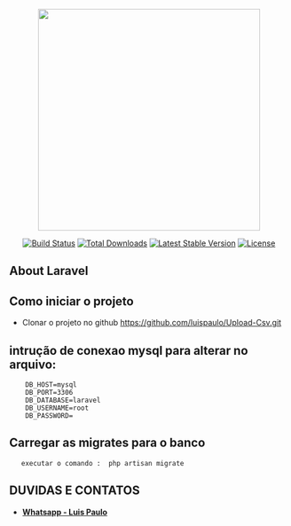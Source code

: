<p align="center"><a href="https://laravel.com" target="_blank"><img src="https://raw.githubusercontent.com/laravel/art/master/logo-lockup/5%20SVG/2%20CMYK/1%20Full%20Color/laravel-logolockup-cmyk-red.svg" width="400"></a></p>

<p align="center">
<a href="https://travis-ci.org/laravel/framework"><img src="https://travis-ci.org/laravel/framework.svg" alt="Build Status"></a>
<a href="https://packagist.org/packages/laravel/framework"><img src="https://img.shields.io/packagist/dt/laravel/framework" alt="Total Downloads"></a>
<a href="https://packagist.org/packages/laravel/framework"><img src="https://img.shields.io/packagist/v/laravel/framework" alt="Latest Stable Version"></a>
<a href="https://packagist.org/packages/laravel/framework"><img src="https://img.shields.io/packagist/l/laravel/framework" alt="License"></a>
</p>

## About Laravel

## Como iniciar o projeto
- Clonar o projeto no github
https://github.com/luispaulo/Upload-Csv.git

## intrução de conexao mysql para alterar no arquivo:

```DB_CONNECTION=mysql
    DB_HOST=mysql
    DB_PORT=3306
    DB_DATABASE=laravel
    DB_USERNAME=root
    DB_PASSWORD=
```

## Carregar as migrates para o banco
```
   executar o comando :  php artisan migrate 
```

## DUVIDAS E CONTATOS
- **[Whatsapp - Luis Paulo ](https://api.whatsapp.com/send?phone=5561982481004)**
